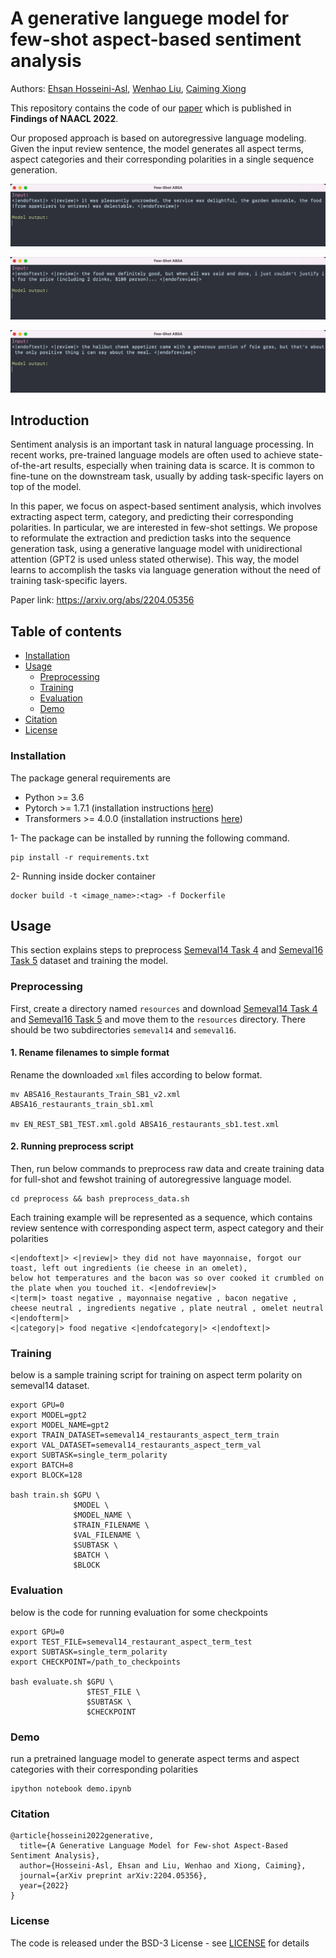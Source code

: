 # A generative languege model for few-shot aspect-based sentiment analysis
Authors: [Ehsan Hosseini-Asl](https://scholar.google.com/citations?user=I9w3ON4AAAAJ&hl=en), [Wenhao Liu](https://scholar.google.com/citations?user=BaRpQ_kAAAAJ&hl=en), [Caiming Xiong](https://scholar.google.com/citations?user=vaSdahkAAAAJ&hl=en) 


This repository contains the code of our [paper](https://arxiv.org/abs/2204.05356) which is published in 
**Findings of NAACL 2022**. 

Our proposed approach is based on autoregressive language modeling. Given the input review sentence, the model generates all aspect terms, aspect categories and their corresponding polarities in a single sequence generation.

![Example 1:,](/images/exp1.gif)

![Example 2:](/images/exp2.gif)

![Example 3:](/images/exp3.gif)


## Introduction
Sentiment analysis is an important task in natural language processing. In recent works, pre-trained language models are often used to achieve state-of-the-art results, especially when training data is scarce. It is common to fine-tune on the downstream task, usually by adding task-specific layers on top of the model. 

In this paper, we focus on aspect-based sentiment analysis, which involves extracting aspect term, category, and predicting their corresponding polarities. In particular, we are interested in few-shot settings. We propose to reformulate the extraction and prediction tasks into the sequence generation task, using a generative language model with unidirectional attention (GPT2 is used unless stated otherwise). This way, the model learns to accomplish the tasks via language generation without the need of training task-specific layers. 

Paper link: https://arxiv.org/abs/2204.05356


## Table of contents
- [Installation](#installation)
- [Usage](#usage)
    - [Preprocessing](#preprocessing)
    - [Training](#training)
    - [Evaluation](#evaluation)
    - [Demo](#demo)
- [Citation](#citation)
- [License](#license)

### Installation

The package general requirements are

- Python >= 3.6
- Pytorch >= 1.7.1 (installation instructions [here](https://pytorch.org/))
- Transformers >= 4.0.0 (installation instructions [here](https://huggingface.co/transformers/))
 
1- The package can be installed by running the following command.  

    pip install -r requirements.txt

2- Running inside docker container

    docker build -t <image_name>:<tag> -f Dockerfile
    
## Usage
This section explains steps to preprocess [Semeval14 Task 4](https://alt.qcri.org/semeval2014/task4/index.php?id=data-and-tools) and [Semeval16 Task 5](https://alt.qcri.org/semeval2016/task5/index.php?id=data-and-tools) dataset and training the model. 

### Preprocessing 
First, create a directory named `resources` and download [Semeval14 Task 4](https://alt.qcri.org/semeval2014/task4/index.php?id=data-and-tools) and [Semeval16 Task 5](https://alt.qcri.org/semeval2016/task5/index.php?id=data-and-tools) and move them to the ```resources``` directory. There should be two subdirectories `semeval14` and `semeval16`. 

[//]: # (#### Convert XML to JSON and rename filenames to simple format)

#### 1. Rename filenames to simple format

[//]: # ([//]: # &#40;Semeval16 Task 5 SB2 task files&#41;)
[//]: # (First, convert downloaded xml files to json using below command,)

[//]: # ()
[//]: # (    cd resources && python preprocess/xml_to_json.py .)

Rename the downloaded `xml` files according to below format. 

[//]: # (for sub-task 2 by simply removing "_v2" from filename. An example is shown below, )

    mv ABSA16_Restaurants_Train_SB1_v2.xml ABSA16_restaurants_train_sb1.xml 

    mv EN_REST_SB1_TEST.xml.gold ABSA16_restaurants_sb1.test.xml


#### 2. Running preprocess script
Then, run below commands to preprocess raw data and create training data for full-shot and fewshot training of autoregressive language model.


    cd preprocess && bash preprocess_data.sh

Each training example will be represented as a sequence, which contains review sentence with corresponding aspect term, aspect category and their polarities
```
<|endoftext|> <|review|> they did not have mayonnaise, forgot our toast, left out ingredients (ie cheese in an omelet), 
below hot temperatures and the bacon was so over cooked it crumbled on the plate when you touched it. <|endofreview|> 
<|term|> toast negative , mayonnaise negative , bacon negative , cheese neutral , ingredients negative , plate neutral , omelet neutral <|endofterm|> 
<|category|> food negative <|endofcategory|> <|endoftext|>
```


### Training
below is a sample training script for training on aspect term polarity on semeval14 dataset.

    export GPU=0
    export MODEL=gpt2
    export MODEL_NAME=gpt2
    export TRAIN_DATASET=semeval14_restaurants_aspect_term_train
    export VAL_DATASET=semeval14_restaurants_aspect_term_val
    export SUBTASK=single_term_polarity
    export BATCH=8
    export BLOCK=128
    
    bash train.sh $GPU \
                  $MODEL \ 
                  $MODEL_NAME \
                  $TRAIN_FILENAME \
                  $VAL_FILENAME \
                  $SUBTASK \
                  $BATCH \
                  $BLOCK 


 
### Evaluation
below is the code for running evaluation for some checkpoints
    
    
    export GPU=0
    export TEST_FILE=semeval14_restaurant_aspect_term_test
    export SUBTASK=single_term_polarity
    export CHECKPOINT=/path_to_checkpoints
    
    bash evaluate.sh $GPU \
                     $TEST_FILE \
                     $SUBTASK \
                     $CHECKPOINT
                      
        
        
         
### Demo
run a pretrained language model to generate aspect terms and aspect categories with their corresponding polarities 


    ipython notebook demo.ipynb


### Citation

```
@article{hosseini2022generative,
  title={A Generative Language Model for Few-shot Aspect-Based Sentiment Analysis},
  author={Hosseini-Asl, Ehsan and Liu, Wenhao and Xiong, Caiming},
  journal={arXiv preprint arXiv:2204.05356},
  year={2022}
}
```

### License

The code is released under the BSD-3 License - see [LICENSE](LICENSE.txt) for details

